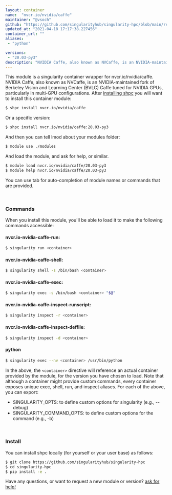 ```yaml
---
layout: container
name:  "nvcr.io/nvidia/caffe"
maintainer: "@vsoch"
github: "https://github.com/singularityhub/singularity-hpc/blob/main/registry/nvcr.io/nvidia/caffe/container.yaml"
updated_at: "2021-04-18 17:17:38.227456"
container_url: ""
aliases:
 - "python"

versions:
 - "20.03-py3"
description: "NVIDIA Caffe, also known as NVCaffe, is an NVIDIA-maintained fork of Berkeley Vision and Learning Center (BVLC) Caffe tuned for NVIDIA GPUs, particularly in multi-GPU configurations."
---
```


This module is a singularity container wrapper for nvcr.io/nvidia/caffe.
NVIDIA Caffe, also known as NVCaffe, is an NVIDIA-maintained fork of Berkeley Vision and Learning Center (BVLC) Caffe tuned for NVIDIA GPUs, particularly in multi-GPU configurations.
After [installing shpc](#install) you will want to install this container module:

```bash
$ shpc install nvcr.io/nvidia/caffe
```

Or a specific version:

```bash
$ shpc install nvcr.io/nvidia/caffe:20.03-py3
```

And then you can tell lmod about your modules folder:

```bash
$ module use ./modules
```

And load the module, and ask for help, or similar.

```bash
$ module load nvcr.io/nvidia/caffe/20.03-py3
$ module help nvcr.io/nvidia/caffe/20.03-py3
```

You can use tab for auto-completion of module names or commands that are provided.

<br>

### Commands

When you install this module, you'll be able to load it to make the following commands accessible:

#### nvcr.io-nvidia-caffe-run:

```bash
$ singularity run <container>
```

#### nvcr.io-nvidia-caffe-shell:

```bash
$ singularity shell -s /bin/bash <container>
```

#### nvcr.io-nvidia-caffe-exec:

```bash
$ singularity exec -s /bin/bash <container> "$@"
```

#### nvcr.io-nvidia-caffe-inspect-runscript:

```bash
$ singularity inspect -r <container>
```

#### nvcr.io-nvidia-caffe-inspect-deffile:

```bash
$ singularity inspect -d <container>
```


#### python
       
```bash
$ singularity exec --nv <container> /usr/bin/python
```



In the above, the `<container>` directive will reference an actual container provided
by the module, for the version you have chosen to load. Note that although a container
might provide custom commands, every container exposes unique exec, shell, run, and
inspect aliases. For each of the above, you can export:

 - SINGULARITY_OPTS: to define custom options for singularity (e.g., --debug)
 - SINGULARITY_COMMAND_OPTS: to define custom options for the command (e.g., -b)

<br>
  
### Install

You can install shpc locally (for yourself or your user base) as follows:

```bash
$ git clone https://github.com/singularityhub/singularity-hpc
$ cd singularity-hpc
$ pip install -e .
```

Have any questions, or want to request a new module or version? [ask for help!](https://github.com/singularityhub/singularity-hpc/issues)